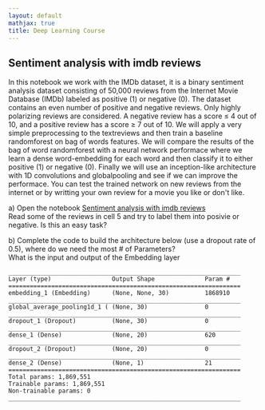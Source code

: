 ```yaml
---
layout: default
mathjax: true
title: Deep Learning Course 
---
```

## Sentiment analysis with imdb reviews
 
In this notebook we work with the IMDb dataset, it is a binary sentiment analysis dataset consisting of 
50,000 reviews from the Internet Movie Database (IMDb) labeled as positive (1) or negative (0). 
The dataset contains an even number of positive and negative reviews. Only highly polarizing reviews are considered.
A negative review has a score ≤ 4 out of 10, and a positive review has a score ≥ 7 out of 10. 
We will apply a very simple preprocessing to the textreviews and then train a baseline randomforest on bag of words features. 
We will compare the results of the bag of word randomforest with a neural network performace where we learn a dense 
word-embedding for each word and then classify it to either positive (1) or negative (0). 
Finally we will use an inception-like architecture with 1D convolutions and globalpooling and see if we can improve the performace. 
You can test the trained network on new reviews from the internet or by writting your own review for a movie you like or don't like.

a) Open the notebook [Sentiment analysis with imdb reviews](https://github.com/tensorchiefs/dl_course_2018/blob/master/notebooks/13_sentiment_analysis_with_imdb_reviews.ipynb)  
Read some of the reviews in cell 5 and try to label them into posivie or negative. Is this an easy task?


b) Complete the code to build the architecture below (use a dropout rate of 0.5), where do we need the most # of Parameters?   
What is the input and output of the Embedding layer 
```
_________________________________________________________________
Layer (type)                 Output Shape              Param #   
=================================================================
embedding_1 (Embedding)      (None, None, 30)          1868910   
_________________________________________________________________
global_average_pooling1d_1 ( (None, 30)                0         
_________________________________________________________________
dropout_1 (Dropout)          (None, 30)                0         
_________________________________________________________________
dense_1 (Dense)              (None, 20)                620       
_________________________________________________________________
dropout_2 (Dropout)          (None, 20)                0         
_________________________________________________________________
dense_2 (Dense)              (None, 1)                 21        
=================================================================
Total params: 1,869,551
Trainable params: 1,869,551
Non-trainable params: 0
_________________________________________________________________

```
